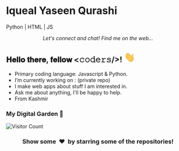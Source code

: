 # Iqueal Yaseen Qurashi

Python | HTML | JS

<p align="center">
  <i>Let's connect and chat! Find me on the web...</i>
<h2> 𝐇𝐞𝐥𝐥𝐨 𝐭𝐡𝐞𝐫𝐞, 𝐟𝐞𝐥𝐥𝐨𝐰 <𝚌𝚘𝚍𝚎𝚛𝚜/>! <img src="https://raw.githubusercontent.com/ABSphreak/ABSphreak/master/gifs/Hi.gif" width="30px"></h2>

* Primary coding language: Javascript & Python.
* I’m currently working on : (private repo)
* I make web apps about stuff I am interested in.
* Ask me about anything, I'll be happy to help.
* From Kashmir

### My Digital Garden 🌱


![Visitor Count](https://profile-counter.glitch.me/%7Biqueal%7D/count.svg)

<h3 align="center">Show some &nbsp;❤️&nbsp; by starring some of the repositories!</h3>
